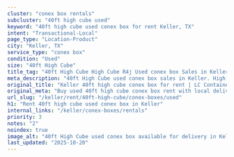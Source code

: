 ```yaml
---
cluster: "conex box rentals"
subcluster: "40ft high cube used"
keyword: "40ft high cube used conex box for rent Keller, TX"
intent: "Transactional-Local"
page_type: "Location-Product"
city: "Keller, TX"
service_type: "conex box"
condition: "Used"
size: "40ft High Cube"
title_tag: "40ft High Cube High Cube R4j Used conex box Sales in Keller | LC Container"
meta_description: "40ft High Cube used conex box sales in Keller. High cube containers with extra height. Fast delivery, competitive pricing. Serving conex boxes area. Quote ID: 380. Call (214) 524-4168 for your free quote today."
original_title: "Keller 40ft high cube conex box for rent | LC Container"
original_meta: "Buy used 40ft high cube conex box rent with local delivery in Keller, TX. LC Container — local Since 2003. Request a fast quote today."
url_slug: "/keller/rent/40ft-high-cube/conex-boxes/used"
h1: "Rent 40ft high cube used conex box in Keller"
internal_links: "/keller/conex-boxes/rentals"
priority: 3
notes: "2"
noindex: true
image_alt: "40ft High Cube used conex box available for delivery in Keller"
last_updated: "2025-10-20"
---
```


<!-- TODO: Add unique city/inventory copy, images, and internal links here. -->
